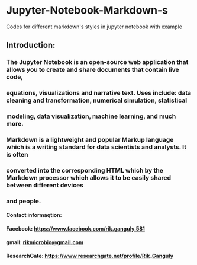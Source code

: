 # Jupyter-Notebook-Markdown-s
Codes for different markdown's styles in jupyter notebook with example 
## Introduction: <br>

### The Jupyter Notebook is an open-source web application that allows you to create and share documents that contain live code, 
### equations, visualizations and narrative text. Uses include: data cleaning and transformation, numerical simulation, statistical 
### modeling, data visualization, machine learning, and much more. <br>

### Markdown is a lightweight and popular Markup language which is a writing standard for data scientists and analysts. It is often <br>
### converted into the corresponding HTML which by the Markdown processor which allows it to be easily shared between different devices <br>
### and people. <br>
#### Contact informaqtion: <br>
#### Facebook: https://www.facebook.com/rik.ganguly.581 <br>
#### gmail: rikmicrobio@gmail.com <br>
#### ResearchGate: https://www.researchgate.net/profile/Rik_Ganguly
